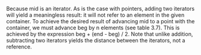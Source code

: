Because mid is an iterator. As is the case with pointers, adding two iterators
will yield a meaningless result: it will not refer to an element in the given
container. To achieve the desired result of advancing mid to a point with the
container, we must advance beg by n elements (see table 3.7). This is achieved
by the expression beg + (end - beg) / 2. Note that unlike addition, subtracting
two iterators yields the distance between the iterators, not a reference.
